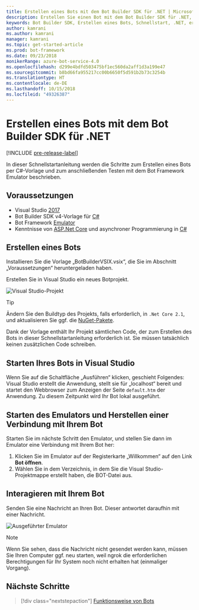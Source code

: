 ```yaml
---
title: Erstellen eines Bots mit dem Bot Builder SDK für .NET | Microsoft-Dokumentation
description: Erstellen Sie einen Bot mit dem Bot Builder SDK für .NET, einem leistungsstarken Konstruktionsframework für Bots.
keywords: Bot Builder SDK, Erstellen eines Bots, Schnellstart, .NET, erste Schritte, C#-Bot
author: kamrani
ms.author: kamrani
manager: kamrani
ms.topic: get-started-article
ms.prod: bot-framework
ms.date: 09/23/2018
monikerRange: azure-bot-service-4.0
ms.openlocfilehash: d299e4bdfd503475bf1ec560da2aff1d3a199e47
ms.sourcegitcommit: b8bd66fa955217cc00b6650f5d591b2b73c3254b
ms.translationtype: HT
ms.contentlocale: de-DE
ms.lasthandoff: 10/15/2018
ms.locfileid: "49326387"
---
```

# <a name="create-a-bot-with-the-bot-builder-sdk-for-net"></a>Erstellen eines Bots mit dem Bot Builder SDK für .NET
[!INCLUDE [pre-release-label](../includes/pre-release-label.md)]

In dieser Schnellstartanleitung werden die Schritte zum Erstellen eines Bots per C#-Vorlage und zum anschließenden Testen mit dem Bot Framework Emulator beschrieben. 

## <a name="prerequisites"></a>Voraussetzungen
- Visual Studio [2017](https://www.visualstudio.com/downloads)
- Bot Builder SDK v4-Vorlage für [C#](https://botbuilder.myget.org/feed/aitemplates/package/vsix/BotBuilderV4.fbe0fc50-a6f1-4500-82a2-189314b7bea2)
- Bot Framework [Emulator](https://github.com/Microsoft/BotFramework-Emulator/releases)
- Kenntnisse von [ASP.Net Core](https://docs.microsoft.com/aspnet/core/) und asynchroner Programmierung in [C#](https://docs.microsoft.com/en-us/dotnet/csharp/programming-guide/concepts/async/index)

## <a name="create-a-bot"></a>Erstellen eines Bots
Installieren Sie die Vorlage „BotBuilderVSIX.vsix“, die Sie im Abschnitt „Voraussetzungen“ heruntergeladen haben. 

Erstellen Sie in Visual Studio ein neues Botprojekt.

![Visual Studio-Projekt](../media/azure-bot-quickstarts/bot-builder-dotnet-project.png)

> [!TIP] 
> Ändern Sie den Buildtyp des Projekts, falls erforderlich, in ``.Net Core 2.1``, und aktualisieren Sie ggf. die [NuGet-Pakete](https://docs.microsoft.com/en-us/nuget/quickstart/install-and-use-a-package-in-visual-studio).

Dank der Vorlage enthält Ihr Projekt sämtlichen Code, der zum Erstellen des Bots in dieser Schnellstartanleitung erforderlich ist. Sie müssen tatsächlich keinen zusätzlichen Code schreiben.

## <a name="start-your-bot-in-visual-studio"></a>Starten Ihres Bots in Visual Studio

Wenn Sie auf die Schaltfläche „Ausführen“ klicken, geschieht Folgendes: Visual Studio erstellt die Anwendung, stellt sie für „localhost“ bereit und startet den Webbrowser zum Anzeigen der Seite `default.htm` der Anwendung. Zu diesem Zeitpunkt wird Ihr Bot lokal ausgeführt.

## <a name="start-the-emulator-and-connect-your-bot"></a>Starten des Emulators und Herstellen einer Verbindung mit Ihrem Bot

Starten Sie im nächste Schritt den Emulator, und stellen Sie dann im Emulator eine Verbindung mit Ihrem Bot her:

1. Klicken Sie im Emulator auf der Registerkarte „Willkommen“ auf den Link **Bot öffnen**. 
2. Wählen Sie in dem Verzeichnis, in dem Sie die Visual Studio-Projektmappe erstellt haben, die BOT-Datei aus.

## <a name="interact-with-your-bot"></a>Interagieren mit Ihrem Bot

Senden Sie eine Nachricht an Ihren Bot. Dieser antwortet daraufhin mit einer Nachricht.

![Ausgeführter Emulator](../media/emulator-v4/emulator-running.png)

> [!NOTE]
> Wenn Sie sehen, dass die Nachricht nicht gesendet werden kann, müssen Sie Ihren Computer ggf. neu starten, weil ngrok die erforderlichen Berechtigungen für Ihr System noch nicht erhalten hat (einmaliger Vorgang).

## <a name="next-steps"></a>Nächste Schritte

> [!div class="nextstepaction"]
> [Funktionsweise von Bots](../v4sdk/bot-builder-basics.md) 
